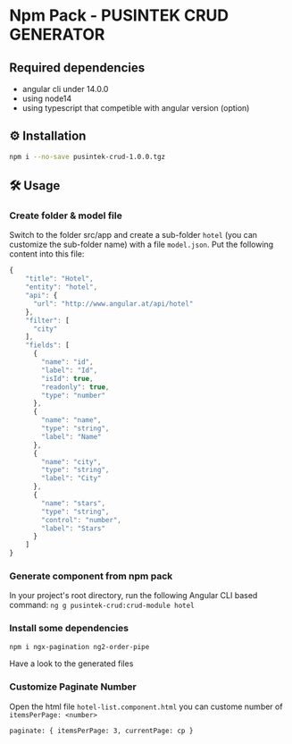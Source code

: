 # Npm Pack - PUSINTEK CRUD GENERATOR

## Required dependencies

- angular cli under 14.0.0
- using node14
- using typescript that competible with angular version (option)

## ⚙️ Installation

```bash
npm i --no-save pusintek-crud-1.0.0.tgz
```

## 🛠 Usage
### Create folder & model file
Switch to the folder src/app and create a sub-folder ```hotel``` (you can customize the sub-folder name) with a file ```model.json```. Put the following content into this file:
```javascript
{ 
    "title": "Hotel",
    "entity": "hotel",
    "api": {
      "url": "http://www.angular.at/api/hotel"
    },
    "filter": [
      "city"
    ],
    "fields": [
      {
        "name": "id",
        "label": "Id",
        "isId": true,
        "readonly": true,
        "type": "number"
      },
      {
        "name": "name",
        "type": "string",
        "label": "Name"
      },
      {
        "name": "city",
        "type": "string",
        "label": "City"
      },
      {
        "name": "stars",
        "type": "string",
        "control": "number",
        "label": "Stars"
      } 
    ]
}
```
### Generate component from npm pack
In your project's root directory, run the following Angular CLI based command:
```ng g pusintek-crud:crud-module hotel```

### Install some dependencies
```bash
npm i ngx-pagination ng2-order-pipe
```

Have a look to the generated files

### Customize Paginate Number
Open the html file ```hotel-list.component.html``` you can custome number of ```itemsPerPage: <number>```

```paginate: { itemsPerPage: 3, currentPage: cp }```









<br>
